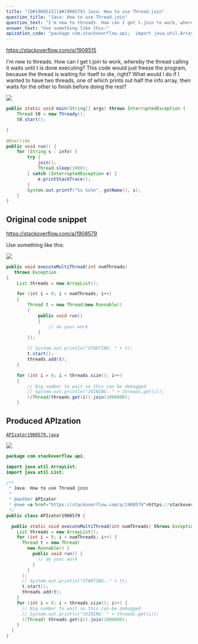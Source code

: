 ```yaml
---
title: "[Q#1908515][A#1908579] Java: How to use Thread.join"
question_title: "Java: How to use Thread.join"
question_text: "I'm new to threads. How can I get t.join to work, whereby the thread calling it waits until t is done executing? This code would just freeze the program, because the thread is waiting for itself to die, right? What would I do if I wanted to have two threads, one of which prints out half the info array, then waits for the other to finish before doing the rest?"
answer_text: "Use something like this:"
apization_code: "package com.stackoverflow.api;  import java.util.ArrayList; import java.util.List;  /**  * Java: How to use Thread.join  *  * @author APIzator  * @see <a href=\"https://stackoverflow.com/a/1908579\">https://stackoverflow.com/a/1908579</a>  */ public class APIzator1908579 {    public static void executeMultiThread(int numThreads) throws Exception {     List threads = new ArrayList();     for (int i = 0; i < numThreads; i++) {       Thread t = new Thread(         new Runnable() {           public void run() {             // do your work           }         }       );       // System.out.println(\"STARTING: \" + t);       t.start();       threads.add(t);     }     for (int i = 0; i < threads.size(); i++) {       // Big number to wait so this can be debugged       // System.out.println(\"JOINING: \" + threads.get(i));       ((Thread) threads.get(i)).join(1000000);     }   } }"
---
```


https://stackoverflow.com/q/1908515

I&#x27;m new to threads. How can I get t.join to work, whereby the thread calling it waits until t is done executing?
This code would just freeze the program, because the thread is waiting for itself to die, right?
What would I do if I wanted to have two threads, one of which prints out half the info array, then waits for the other to finish before doing the rest?


<div class="code-logo"><img src="/stackoverflow.png" /></div>

```java
public static void main(String[] args) throws InterruptedException {
    Thread t0 = new Thready();
    t0.start();

}

@Override
public void run() {
    for (String s : info) {
        try {
            join();
            Thread.sleep(1000);
        } catch (InterruptedException e) {
            e.printStackTrace();
        }
        System.out.printf("%s %s%n", getName(), s);
    }   
}
```


## Original code snippet

https://stackoverflow.com/a/1908579

Use something like this:

<div class="code-logo"><img src="/stackoverflow.png" /></div>

```java
public void executeMultiThread(int numThreads)
   throws Exception
{
    List threads = new ArrayList();

    for (int i = 0; i < numThreads; i++)
    {
        Thread t = new Thread(new Runnable()
        {
            public void run()
            {
                // do your work
            }
        });

        // System.out.println("STARTING: " + t);
        t.start();
        threads.add(t);
    }

    for (int i = 0; i < threads.size(); i++)
    {
        // Big number to wait so this can be debugged
        // System.out.println("JOINING: " + threads.get(i));
        ((Thread)threads.get(i)).join(1000000);
    }
```

## Produced APIzation

[`APIzator1908579.java`](https://github.com/pasqualesalza/apization-temp-data/raw/master/search/APIzator1908579.java)

<div class="code-logo"><img src="/apizator.png" /></div>

```java
package com.stackoverflow.api;

import java.util.ArrayList;
import java.util.List;

/**
 * Java: How to use Thread.join
 *
 * @author APIzator
 * @see <a href="https://stackoverflow.com/a/1908579">https://stackoverflow.com/a/1908579</a>
 */
public class APIzator1908579 {

  public static void executeMultiThread(int numThreads) throws Exception {
    List threads = new ArrayList();
    for (int i = 0; i < numThreads; i++) {
      Thread t = new Thread(
        new Runnable() {
          public void run() {
            // do your work
          }
        }
      );
      // System.out.println("STARTING: " + t);
      t.start();
      threads.add(t);
    }
    for (int i = 0; i < threads.size(); i++) {
      // Big number to wait so this can be debugged
      // System.out.println("JOINING: " + threads.get(i));
      ((Thread) threads.get(i)).join(1000000);
    }
  }
}

```